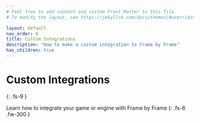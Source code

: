 ```yaml
---
# Feel free to add content and custom Front Matter to this file.
# To modify the layout, see https://jekyllrb.com/docs/themes/#overriding-theme-defaults

layout: default
nav_order: 6
title: Custom Integrations
description: "How to make a custom integration to Frame by Frame"
has_children: true
---
```


# Custom Integrations
{: .fs-9 }

Learn how to integrate your game or engine with Frame by Frame
{: .fs-6 .fw-300 }